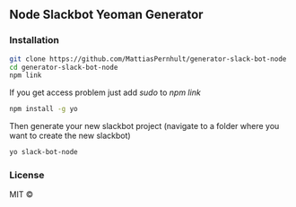 ## Node Slackbot Yeoman Generator

### Installation

```bash
git clone https://github.com/MattiasPernhult/generator-slack-bot-node
cd generator-slack-bot-node
npm link
```
If you get access problem just add *sudo* to *npm link*

```bash
npm install -g yo
```

Then generate your new slackbot project (navigate to a folder where you want to create the new slackbot)
```bash
yo slack-bot-node
```

### License
MIT ©
